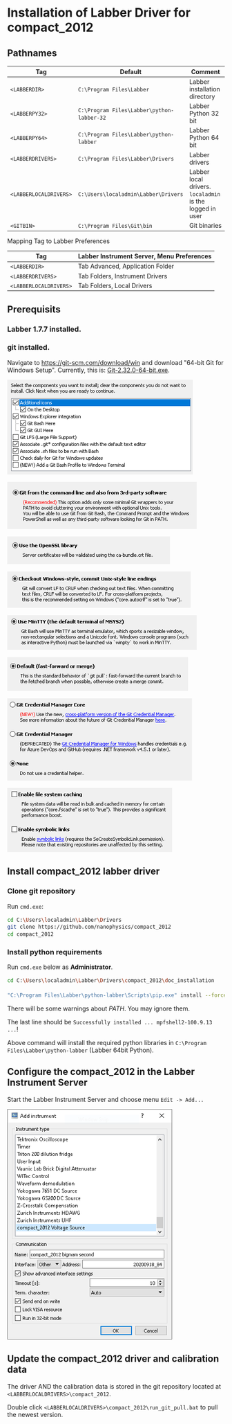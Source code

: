 # Installation of Labber Driver for compact_2012

## Pathnames

Tag | Default | Comment
-- | -- | --
`<LABBERDIR>` | `C:\Program Files\Labber` | Labber installation directory
`<LABBERPY32>` | `C:\Program Files\Labber\python-labber-32` | Labber Python 32 bit
`<LABBERPY64>` | `C:\Program Files\Labber\python-labber` | Labber Python 64 bit
`<LABBERDRIVERS>` | `C:\Program Files\Labber\Drivers` | Labber drivers
`<LABBERLOCALDRIVERS>` | `C:\Users\localadmin\Labber\Drivers` | Labber local drivers. `localadmin` is the logged in user
`<GITBIN>` | `C:\Program Files\Git\bin` | Git binaries

Mapping Tag to Labber Preferences

Tag        | Labber Instrument Server, Menu Preferences
-- | --
`<LABBERDIR>` | Tab Advanced, Application Folder
`<LABBERDRIVERS>` | Tab Folders, Instrument Drivers
`<LABBERLOCALDRIVERS>` | Tab Folders, Local Drivers


## Prerequisits

### Labber 1.7.7 installed.

### git installed.

Navigate to https://git-scm.com/download/win and download "64-bit Git for Windows Setup". Currently, this is: [Git-2.32.0-64-bit.exe](https://github.com/git-for-windows/git/releases/download/v2.32.0.windows.1/Git-2.32.0-64-bit.exe).

![GIT A](images/installation_git_a.png "GIT A")

![GIT B](images/installation_git_b.png "GIT B")

![GIT C](images/installation_git_c.png "GIT C")

![GIT D](images/installation_git_d.png "GIT D")

![GIT E](images/installation_git_e.png "GIT E")

![GIT F](images/installation_git_f.png "GIT F")

![GIT G](images/installation_git_g.png "GIT G")

![GIT H](images/installation_git_h.png "GIT H")

## Install compact_2012 labber driver

### Clone git repository

Run `cmd.exe`:
```bash
cd C:\Users\localadmin\Labber\Drivers
git clone https://github.com/nanophysics/compact_2012
cd compact_2012
```

### Install python requirements

Run `cmd.exe` below as **Administrator**.
```bash
cd C:\Users\localadmin\Labber\Drivers\compact_2012\doc_installation

"C:\Program Files\Labber\python-labber\Scripts\pip.exe" install --force-reinstall --no-cache-dir -r requirements.txt
```

There will be some warnings about *PATH*. You may ignore them.

The last line should be `Successfully installed ... mpfshell2-100.9.13 ...`!

Above command will install the required python libraries in `C:\Program Files\Labber\python-labber` (Labber 64bit Python).

## Configure the compact_2012 in the Labber Instrument Server

Start the Labber Instrument Server and choose menu `Edit -> Add...`

![LABBER ADD](images/installation_labber_add.png "LABBER ADD")

## Update the compact_2012 driver and calibration data

The driver AND the calibration data is stored in the git repository located at `<LABBERLOCALDRIVERS>\compact_2012`.

Double click `<LABBERLOCALDRIVERS>\compact_2012\run_git_pull.bat` to pull the newest version.
